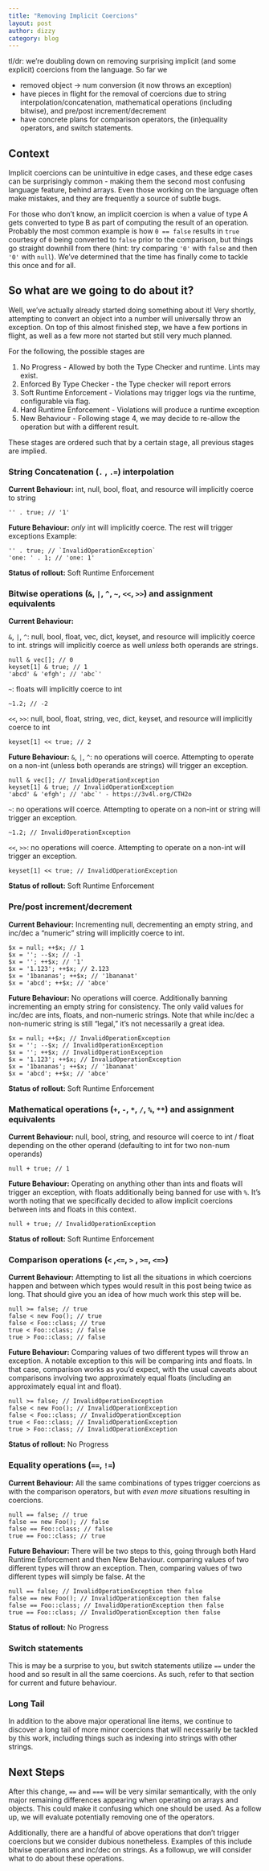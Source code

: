 ```yaml
---
title: "Removing Implicit Coercions"
layout: post
author: dizzy
category: blog
---
```


tl/dr: we’re doubling down on removing surprising implicit (and some explicit) coercions from the language. So far we

* removed object → num conversion (it now throws an exception)
* have pieces in flight for the removal of coercions due to string interpolation/concatenation, mathematical operations (including bitwise), and pre/post increment/decrement
* have concrete plans for comparison operators, the (in)equality operators, and switch statements.

## Context

Implicit coercions can be unintuitive in edge cases, and these edge cases can be surprisingly common - making them the second most confusing language feature, behind arrays. Even those working on the language often make mistakes, and they are frequently a source of subtle bugs.

For those who don’t know, an implicit coercion is when a value of type A gets converted to type B as part of computing the result of an operation. Probably the most common example is how `0 == false` results in `true` courtesy of `0` being converted to `false` prior to the comparison, but things go straight downhill from there (hint: try comparing `'0'` with `false` and then `'0'` with `null`). We’ve determined that the time has finally come to tackle this once and for all. 

## So what are we going to do about it?

Well, we’ve actually already started doing something about it! Very shortly, attempting to convert an object into a number will universally throw an exception. On top of this almost finished step, we have a few portions in flight, as well as a few more not started but still very much planned.

For the following, the possible stages are

1. No Progress - Allowed by both the Type Checker and runtime. Lints may exist.
2. Enforced By Type Checker - the Type checker will report errors
3. Soft Runtime Enforcement - Violations may trigger logs via the runtime, configurable via flag.
4. Hard Runtime Enforcement - Violations will produce a runtime exception
5. New Behaviour - Following stage 4, we may decide to re-allow the operation but with a different result.

These stages are ordered such that by a certain stage, all previous stages are implied.

### String Concatenation (`.` , `.=`) interpolation

**Current Behaviour:**
int, null, bool, float, and resource will implicitly coerce to string

```
'' . true; // '1'
```

**Future Behaviour:**
*only* int will implicitly coerce. The rest will trigger exceptions
Example:

```
'' . true; // `InvalidOperationException` 
'one: ' . 1; // 'one: 1'
```

**Status of rollout:** 
Soft Runtime Enforcement

### Bitwise operations (`&`, `|`, `^`, `~`, `<<`, `>>`) and assignment equivalents

**Current Behaviour:**

`&`, `|`, `^`: null, bool, float, vec, dict, keyset, and resource will implicitly coerce to int. strings will implicitly coerce as well *unless* both operands are strings.

```
null & vec[]; // 0
keyset[1] & true; // 1
'abcd' & 'efgh'; // 'abc`'
```

`~`: floats will implicitly coerce to int

```
~1.2; // -2
```

`<<`, `>>`: null, bool, float, string, vec, dict, keyset, and resource will implicitly coerce to int

```
keyset[1] << true; // 2
```

**Future Behaviour:**
`&`, `|`, `^`: no operations will coerce. Attempting to operate on a non-int (unless both operands are strings) will trigger an exception.

```
null & vec[]; // InvalidOperationException
keyset[1] & true; // InvalidOperationException
'abcd' & 'efgh'; // 'abc`' - https://3v4l.org/CTH2o
```

`~`: no operations will coerce. Attempting to operate on a non-int or string will trigger an exception.

```
~1.2; // InvalidOperationException
```

`<<`, `>>`: no operations will coerce. Attempting to operate on a non-int will trigger an exception.

```
keyset[1] << true; // InvalidOperationException
```

**Status of rollout:** 
Soft Runtime Enforcement

### Pre/post increment/decrement

**Current Behaviour:**
Incrementing null, decrementing an empty string, and inc/dec a “numeric” string will implicitly coerce to int.

```
$x = null; ++$x; // 1
$x = ''; --$x; // -1
$x = ''; ++$x; // '1'
$x = '1.123'; ++$x; // 2.123
$x = '1bananas'; ++$x; // '1bananat'
$x = 'abcd'; ++$x; // 'abce'
```

**Future Behaviour:**
No operations will coerce. Additionally banning incrementing an empty string for consistency. The only valid values for inc/dec are ints, floats, and non-numeric strings. Note that while inc/dec a non-numeric string is still “legal,” it’s not necessarily a great idea.

```
$x = null; ++$x; // InvalidOperationException
$x = ''; --$x; // InvalidOperationException
$x = ''; ++$x; // InvalidOperationException
$x = '1.123'; ++$x; // InvalidOperationException
$x = '1bananas'; ++$x; // '1bananat'
$x = 'abcd'; ++$x; // 'abce'
```

**Status of rollout:** 
Soft Runtime Enforcement

### Mathematical operations (`+`, `-`, `*`, `/`, `%`, `**`) and assignment equivalents

**Current Behaviour:**
null, bool, string, and resource will coerce to int / float depending on the other operand (defaulting to int for two non-num operands)

```
null + true; // 1
```

**Future Behaviour:**
Operating on anything other than ints and floats will trigger an exception, with floats additionally being banned for use with `%`. It’s worth noting that we specifically decided to allow implicit coercions between ints and floats in this context.

```
null + true; // InvalidOperationException
```

**Status of rollout:** 
Soft Runtime Enforcement

### Comparison operations (`<` ,`<=`, `>` , `>=`, `<=>`)

**Current Behaviour:**
Attempting to list all the situations in which coercions happen and between which types would result in this post being twice as long. That should give you an idea of how much work this step will be.

```
null >= false; // true
false < new Foo(); // true
false < Foo::class; // true
true < Foo::class; // false
true > Foo::class; // false
```

**Future Behaviour:**
Comparing values of two different types will throw an exception. A notable exception to this will be comparing ints and floats. In that case, comparison works as you’d expect, with the usual caveats about comparisons involving two approximately equal floats (including an approximately equal int and float).

```
null >= false; // InvalidOperationException
false < new Foo(); // InvalidOperationException
false < Foo::class; // InvalidOperationException
true < Foo::class; // InvalidOperationException
true > Foo::class; // InvalidOperationException
```

**Status of rollout:** 
No Progress

### Equality operations (`==`, `!=`)

**Current Behaviour:**
All the same combinations of types trigger coercions as with the comparison operators, but with *even more* situations resulting in coercions.

```
null == false; // true
false == new Foo(); // false
false == Foo::class; // false
true == Foo::class; // true
```

**Future Behaviour:**
There will be two steps to this, going through both Hard Runtime Enforcement and then New Behaviour. comparing values of two different types will throw an exception. Then, comparing values of two different types will simply be false. At the 

```
null == false; // InvalidOperationException then false
false == new Foo(); // InvalidOperationException then false
false == Foo::class; // InvalidOperationException then false
true == Foo::class; // InvalidOperationException then false
```

**Status of rollout:** 
No Progress

### Switch statements

This is may be a surprise to you, but switch statements utilize `==` under the hood and so result in all the same coercions. As such, refer to that section for current and future behaviour.

### **Long Tail**

In addition to the above major operational line items, we continue to discover a long tail of more minor coercions that will necessarily be tackled by this work, including things such as indexing into strings with other strings. 

## Next Steps

After this change, `==` and `===` will be very similar semantically, with the only major remaining differences appearing when operating on arrays and objects. This could make it confusing which one should be used. As a follow up, we will evaluate potentially removing one of the operators.

Additionally, there are a handful of above operations that don’t trigger coercions but we consider dubious nonetheless. Examples of this include bitwise operations and inc/dec on strings. As a followup, we will consider what to do about these operations.
